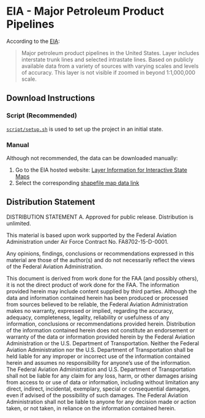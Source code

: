 # EIA - Major Petroleum Product Pipelines

According to the [EIA](https://www.eia.gov/maps/layer_info-m.php):

> Major petroleum product pipelines in the United States. Layer includes interstate trunk lines and selected intrastate lines. Based on publicly available data from a variety of sources with varying scales and levels of accuracy. This layer is not visible if zoomed in beyond 1:1,000,000 scale.

## Download Instructions

### Script (Recommended)

[`script/setup.sh`](../../script/setup.sh) is used to set up the project in an initial state.

### Manual

Although not recommended, the data can be downloaded manually:

1. Go to the EIA hosted website: [Layer Information for Interactive State Maps](https://www.eia.gov/maps/layer_info-m.php)
2. Select the corresponding [shapefile map data link](https://www.eia.gov/maps/map_data/PetroleumProduct_Pipelines_US_EIA.zip)

## Distribution Statement

DISTRIBUTION STATEMENT A. Approved for public release. Distribution is unlimited.

This material is based upon work supported by the Federal Aviation Administration under Air Force Contract No. FA8702-15-D-0001.

Any opinions, findings, conclusions or recommendations expressed in this material are those of the author(s) and do not necessarily reflect the views of the Federal Aviation Administration.

This document is derived from work done for the FAA (and possibly others), it is not the direct product of work done for the FAA. The information provided herein may include content supplied by third parties.  Although the data and information contained herein has been produced or processed from sources believed to be reliable, the Federal Aviation Administration makes no warranty, expressed or implied, regarding the accuracy, adequacy, completeness, legality, reliability or usefulness of any information, conclusions or recommendations provided herein. Distribution of the information contained herein does not constitute an endorsement or warranty of the data or information provided herein by the Federal Aviation Administration or the U.S. Department of Transportation.  Neither the Federal Aviation Administration nor the U.S. Department of Transportation shall be held liable for any improper or incorrect use of the information contained herein and assumes no responsibility for anyone’s use of the information. The Federal Aviation Administration and U.S. Department of Transportation shall not be liable for any claim for any loss, harm, or other damages arising from access to or use of data or information, including without limitation any direct, indirect, incidental, exemplary, special or consequential damages, even if advised of the possibility of such damages. The Federal Aviation Administration shall not be liable to anyone for any decision made or action taken, or not taken, in reliance on the information contained herein.

